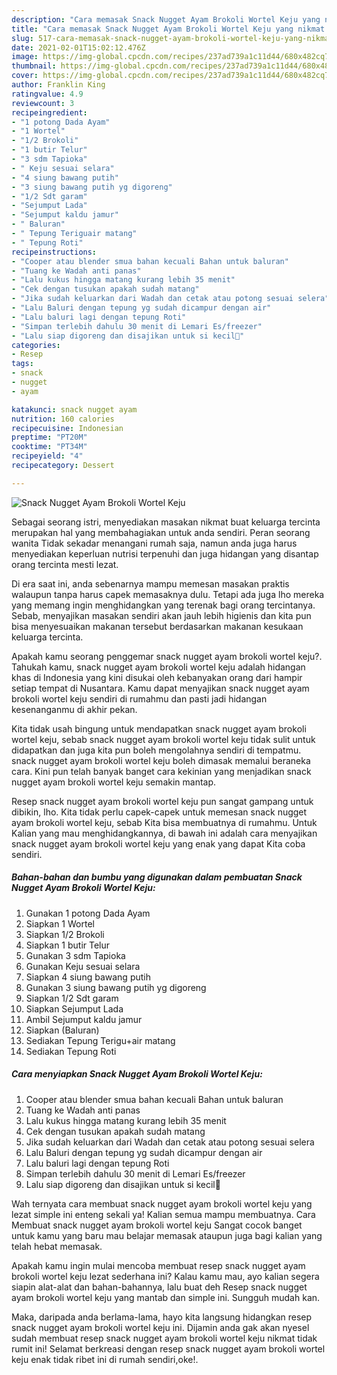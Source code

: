```yaml
---
description: "Cara memasak Snack Nugget Ayam Brokoli Wortel Keju yang nikmat Untuk Jualan"
title: "Cara memasak Snack Nugget Ayam Brokoli Wortel Keju yang nikmat Untuk Jualan"
slug: 517-cara-memasak-snack-nugget-ayam-brokoli-wortel-keju-yang-nikmat-untuk-jualan
date: 2021-02-01T15:02:12.476Z
image: https://img-global.cpcdn.com/recipes/237ad739a1c11d44/680x482cq70/snack-nugget-ayam-brokoli-wortel-keju-foto-resep-utama.jpg
thumbnail: https://img-global.cpcdn.com/recipes/237ad739a1c11d44/680x482cq70/snack-nugget-ayam-brokoli-wortel-keju-foto-resep-utama.jpg
cover: https://img-global.cpcdn.com/recipes/237ad739a1c11d44/680x482cq70/snack-nugget-ayam-brokoli-wortel-keju-foto-resep-utama.jpg
author: Franklin King
ratingvalue: 4.9
reviewcount: 3
recipeingredient:
- "1 potong Dada Ayam"
- "1 Wortel"
- "1/2 Brokoli"
- "1 butir Telur"
- "3 sdm Tapioka"
- " Keju sesuai selara"
- "4 siung bawang putih"
- "3 siung bawang putih yg digoreng"
- "1/2 Sdt garam"
- "Sejumput Lada"
- "Sejumput kaldu jamur"
- " Baluran"
- " Tepung Teriguair matang"
- " Tepung Roti"
recipeinstructions:
- "Cooper atau blender smua bahan kecuali Bahan untuk baluran"
- "Tuang ke Wadah anti panas"
- "Lalu kukus hingga matang kurang lebih 35 menit"
- "Cek dengan tusukan apakah sudah matang"
- "Jika sudah keluarkan dari Wadah dan cetak atau potong sesuai selera"
- "Lalu Baluri dengan tepung yg sudah dicampur dengan air"
- "Lalu baluri lagi dengan tepung Roti"
- "Simpan terlebih dahulu 30 menit di Lemari Es/freezer"
- "Lalu siap digoreng dan disajikan untuk si kecil🥰"
categories:
- Resep
tags:
- snack
- nugget
- ayam

katakunci: snack nugget ayam 
nutrition: 160 calories
recipecuisine: Indonesian
preptime: "PT20M"
cooktime: "PT34M"
recipeyield: "4"
recipecategory: Dessert

---
```



![Snack Nugget Ayam Brokoli Wortel Keju](https://img-global.cpcdn.com/recipes/237ad739a1c11d44/680x482cq70/snack-nugget-ayam-brokoli-wortel-keju-foto-resep-utama.jpg)

Sebagai seorang istri, menyediakan masakan nikmat buat keluarga tercinta merupakan hal yang membahagiakan untuk anda sendiri. Peran seorang  wanita Tidak sekadar menangani rumah saja, namun anda juga harus menyediakan keperluan nutrisi terpenuhi dan juga hidangan yang disantap orang tercinta mesti lezat.

Di era  saat ini, anda sebenarnya mampu memesan masakan praktis walaupun tanpa harus capek memasaknya dulu. Tetapi ada juga lho mereka yang memang ingin menghidangkan yang terenak bagi orang tercintanya. Sebab, menyajikan masakan sendiri akan jauh lebih higienis dan kita pun bisa menyesuaikan makanan tersebut berdasarkan makanan kesukaan keluarga tercinta. 



Apakah kamu seorang penggemar snack nugget ayam brokoli wortel keju?. Tahukah kamu, snack nugget ayam brokoli wortel keju adalah hidangan khas di Indonesia yang kini disukai oleh kebanyakan orang dari hampir setiap tempat di Nusantara. Kamu dapat menyajikan snack nugget ayam brokoli wortel keju sendiri di rumahmu dan pasti jadi hidangan kesenanganmu di akhir pekan.

Kita tidak usah bingung untuk mendapatkan snack nugget ayam brokoli wortel keju, sebab snack nugget ayam brokoli wortel keju tidak sulit untuk didapatkan dan juga kita pun boleh mengolahnya sendiri di tempatmu. snack nugget ayam brokoli wortel keju boleh dimasak memalui beraneka cara. Kini pun telah banyak banget cara kekinian yang menjadikan snack nugget ayam brokoli wortel keju semakin mantap.

Resep snack nugget ayam brokoli wortel keju pun sangat gampang untuk dibikin, lho. Kita tidak perlu capek-capek untuk memesan snack nugget ayam brokoli wortel keju, sebab Kita bisa membuatnya di rumahmu. Untuk Kalian yang mau menghidangkannya, di bawah ini adalah cara menyajikan snack nugget ayam brokoli wortel keju yang enak yang dapat Kita coba sendiri.

<!--inarticleads1-->

##### Bahan-bahan dan bumbu yang digunakan dalam pembuatan Snack Nugget Ayam Brokoli Wortel Keju:

1. Gunakan 1 potong Dada Ayam
1. Siapkan 1 Wortel
1. Siapkan 1/2 Brokoli
1. Siapkan 1 butir Telur
1. Gunakan 3 sdm Tapioka
1. Gunakan  Keju sesuai selara
1. Siapkan 4 siung bawang putih
1. Gunakan 3 siung bawang putih yg digoreng
1. Siapkan 1/2 Sdt garam
1. Siapkan Sejumput Lada
1. Ambil Sejumput kaldu jamur
1. Siapkan  (Baluran)
1. Sediakan  Tepung Terigu+air matang
1. Sediakan  Tepung Roti




<!--inarticleads2-->

##### Cara menyiapkan Snack Nugget Ayam Brokoli Wortel Keju:

1. Cooper atau blender smua bahan kecuali Bahan untuk baluran
1. Tuang ke Wadah anti panas
1. Lalu kukus hingga matang kurang lebih 35 menit
1. Cek dengan tusukan apakah sudah matang
1. Jika sudah keluarkan dari Wadah dan cetak atau potong sesuai selera
1. Lalu Baluri dengan tepung yg sudah dicampur dengan air
1. Lalu baluri lagi dengan tepung Roti
1. Simpan terlebih dahulu 30 menit di Lemari Es/freezer
1. Lalu siap digoreng dan disajikan untuk si kecil🥰




Wah ternyata cara membuat snack nugget ayam brokoli wortel keju yang lezat simple ini enteng sekali ya! Kalian semua mampu membuatnya. Cara Membuat snack nugget ayam brokoli wortel keju Sangat cocok banget untuk kamu yang baru mau belajar memasak ataupun juga bagi kalian yang telah hebat memasak.

Apakah kamu ingin mulai mencoba membuat resep snack nugget ayam brokoli wortel keju lezat sederhana ini? Kalau kamu mau, ayo kalian segera siapin alat-alat dan bahan-bahannya, lalu buat deh Resep snack nugget ayam brokoli wortel keju yang mantab dan simple ini. Sungguh mudah kan. 

Maka, daripada anda berlama-lama, hayo kita langsung hidangkan resep snack nugget ayam brokoli wortel keju ini. Dijamin anda gak akan nyesel sudah membuat resep snack nugget ayam brokoli wortel keju nikmat tidak rumit ini! Selamat berkreasi dengan resep snack nugget ayam brokoli wortel keju enak tidak ribet ini di rumah sendiri,oke!.

